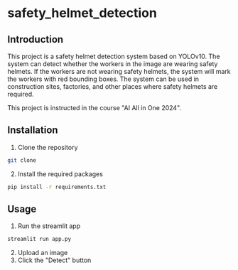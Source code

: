 # safety_helmet_detection

## Introduction
This project is a safety helmet detection system based on YOLOv10. The system can detect whether the workers in the image are wearing safety helmets. If the workers are not wearing safety helmets, the system will mark the workers with red bounding boxes. The system can be used in construction sites, factories, and other places where safety helmets are required.

This project is instructed in the course "AI All in One 2024".

## Installation
1. Clone the repository
```bash
git clone 
```
2. Install the required packages
```bash
pip install -r requirements.txt
```

## Usage
1. Run the streamlit app
```bash
streamlit run app.py
```
2. Upload an image
3. Click the "Detect" button
